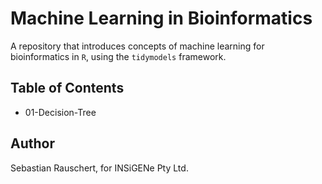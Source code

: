 # Machine Learning in Bioinformatics

A repository that introduces concepts of machine learning for bioinformatics in `R`, using the `tidymodels` framework.

## Table of Contents

- 01-Decision-Tree


## Author
Sebastian Rauschert, for INSiGENe Pty Ltd.